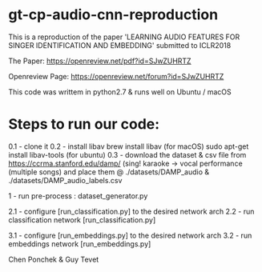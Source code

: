# gt-cp-audio-cnn-reproduction
This is a reproduction of the paper 'LEARNING AUDIO FEATURES FOR SINGER IDENTIFICATION AND EMBEDDING' submitted to ICLR2018

The Paper:
https://openreview.net/pdf?id=SJwZUHRTZ

Openreview Page:
https://openreview.net/forum?id=SJwZUHRTZ

This code was writtem in python2.7 & runs well on Ubuntu / macOS

Steps to run our code:
======================

0.1 - clone it
0.2 - install libav 
        brew install libav (for macOS)
        sudo apt-get install libav-tools (for ubuntu)
0.3 - download the dataset & csv file from https://ccrma.stanford.edu/damp/ (sing! karaoke -> vocal performance (multiple songs) and place them @ ./datasets/DAMP_audio & ./datasets/DAMP_audio_labels.csv

1 - run pre-process : dataset_generator.py

2.1 - configure [run_classification.py] to the desired network arch
2.2 - run classification network [run_classification.py]

3.1 - configure [run_embeddings.py] to the desired network arch
3.2 - run embeddings network [run_embeddings.py]

Chen Ponchek & Guy Tevet


